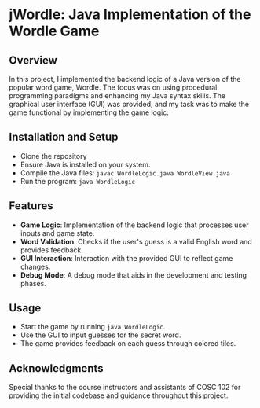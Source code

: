 
# jWordle: Java Implementation of the Wordle Game

## Overview
In this project, I implemented the backend logic of a Java version of the popular word game, Wordle. The focus was on using procedural programming paradigms and enhancing my Java syntax skills. The graphical user interface (GUI) was provided, and my task was to make the game functional by implementing the game logic.

## Installation and Setup
- Clone the repository
- Ensure Java is installed on your system.
- Compile the Java files: `javac WordleLogic.java WordleView.java`
- Run the program: `java WordleLogic`

## Features
- **Game Logic**: Implementation of the backend logic that processes user inputs and game state.
- **Word Validation**: Checks if the user's guess is a valid English word and provides feedback.
- **GUI Interaction**: Interaction with the provided GUI to reflect game changes.
- **Debug Mode**: A debug mode that aids in the development and testing phases.

## Usage
- Start the game by running `java WordleLogic`.
- Use the GUI to input guesses for the secret word.
- The game provides feedback on each guess through colored tiles.
  

## Acknowledgments
Special thanks to the course instructors and assistants of COSC 102 for providing the initial codebase and guidance throughout this project.
